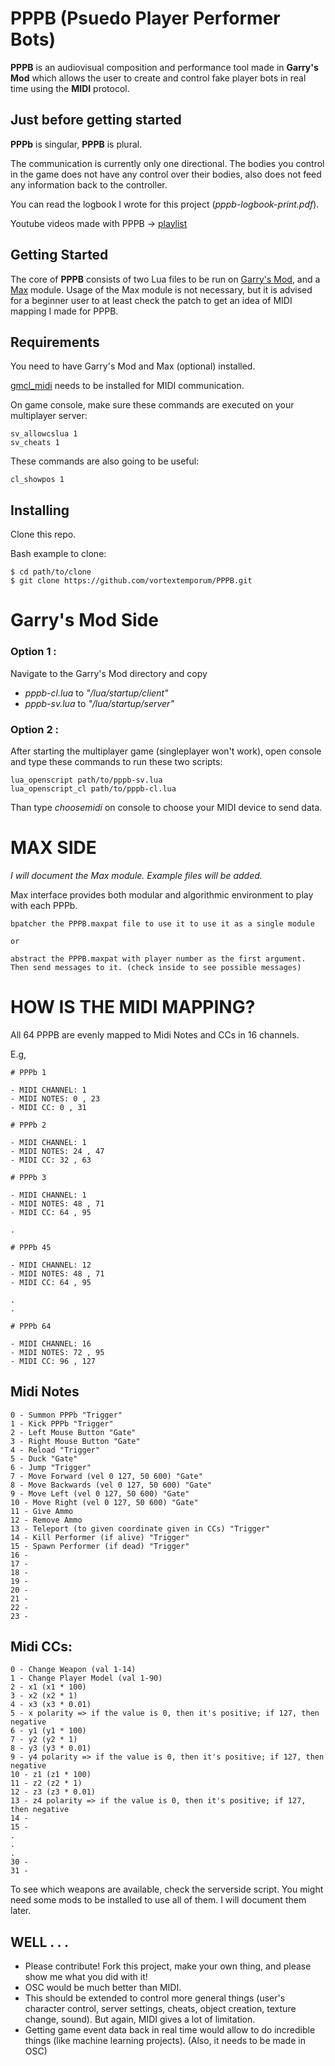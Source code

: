 # **PPPB** (**P**suedo **P**layer **P**erformer **B**ots)

**PPPB** is an audiovisual composition and performance tool made in **Garry's Mod** which allows the user to create and control fake player bots in real time using the **MIDI** protocol.

## Just before getting started

**PPPb** is singular, **PPPB** is plural.

The communication is currently only one directional. The bodies you control in the game does not have any control over their bodies, also does not feed any information back to the controller.

You can read the logbook I wrote for this project (*pppb-logbook-print.pdf*). 

Youtube videos made with PPPB -> [playlist](https://www.youtube.com/playlist?list=PLL-JW4H9We1zRa491Rav-emuWGOD8SQm1)

## Getting Started

The core of **PPPB** consists of two Lua files to be run on [Garry's Mod](https://store.steampowered.com/app/4000/Garrys_Mod/), and a [Max](https://cycling74.com) module. Usage of the Max module is not necessary, but it is advised for a beginner user to at least check the patch to get an idea of MIDI mapping I made for PPPB.

## Requirements

You need to have Garry's Mod and Max (optional) installed.

[gmcl_midi](https://github.com/FPtje/gmcl_midi) needs to be installed for MIDI communication.

On game console, make sure these commands are executed on your multiplayer server: 

```
sv_allowcslua 1
sv_cheats 1
```

These commands are also going to be useful:
```
cl_showpos 1
```

## Installing

Clone this repo.

Bash example to clone:
```
$ cd path/to/clone
$ git clone https://github.com/vortextemporum/PPPB.git
```

# Garry's Mod Side

### Option 1 :

Navigate to the Garry's Mod directory and copy 

- *pppb-cl.lua* to *"/lua/startup/client"*
- *pppb-sv.lua* to *"/lua/startup/server"*

### Option 2 :

After starting the multiplayer game (singleplayer won't work), open console and type these commands to run these two scripts:
```
lua_openscript path/to/pppb-sv.lua
lua_openscript_cl path/to/pppb-cl.lua
```

Than type *choosemidi* on console to choose your MIDI device to send data.

# MAX SIDE

*I will document the Max module. Example files will be added.*

Max interface provides both modular and algorithmic environment to play with each PPPb. 
```
bpatcher the PPPB.maxpat file to use it to use it as a single module

or

abstract the PPPB.maxpat with player number as the first argument. Then send messages to it. (check inside to see possible messages)
```

# HOW IS THE MIDI MAPPING?

All 64 PPPB are evenly mapped to Midi Notes and CCs in 16 channels.

E.g,

```
# PPPb 1 

- MIDI CHANNEL: 1 
- MIDI NOTES: 0 , 23 
- MIDI CC: 0 , 31

# PPPb 2 

- MIDI CHANNEL: 1 
- MIDI NOTES: 24 , 47 
- MIDI CC: 32 , 63

# PPPb 3 

- MIDI CHANNEL: 1 
- MIDI NOTES: 48 , 71
- MIDI CC: 64 , 95

. 

# PPPb 45 

- MIDI CHANNEL: 12 
- MIDI NOTES: 48 , 71
- MIDI CC: 64 , 95

.
.

# PPPb 64

- MIDI CHANNEL: 16 
- MIDI NOTES: 72 , 95
- MIDI CC: 96 , 127
```

## Midi Notes

```
0 - Summon PPPb "Trigger"
1 - Kick PPPb "Trigger"
2 - Left Mouse Button "Gate"
3 - Right Mouse Button "Gate"
4 - Reload "Trigger" 
5 - Duck "Gate"
6 - Jump "Trigger"
7 - Move Forward (vel 0 127, 50 600) "Gate"
8 - Move Backwards (vel 0 127, 50 600) "Gate"
9 - Move Left (vel 0 127, 50 600) "Gate"
10 - Move Right (vel 0 127, 50 600) "Gate"
11 - Give Ammo
12 - Remove Ammo
13 - Teleport (to given coordinate given in CCs) "Trigger"
14 - Kill Performer (if alive) "Trigger"
15 - Spawn Performer (if dead) "Trigger"
16 -
17 -
18 - 
19 - 
20 - 
21 - 
22 -
23 -
```

## Midi CCs:

```
0 - Change Weapon (val 1-14)
1 - Change Player Model (val 1-90)
2 - x1 (x1 * 100)
3 - x2 (x2 * 1)
4 - x3 (x3 * 0.01)
5 - x polarity => if the value is 0, then it's positive; if 127, then negative
6 - y1 (y1 * 100) 
7 - y2 (y2 * 1)
8 - y3 (y3 * 0.01)
9 - y4 polarity => if the value is 0, then it's positive; if 127, then negative
10 - z1 (z1 * 100) 
11 - z2 (z2 * 1)
12 - z3 (z3 * 0.01)
13 - z4 polarity => if the value is 0, then it's positive; if 127, then negative
14 -
15 -
.
.
.
30 -
31 -
```
To see which weapons are available, check the serverside script. You might need some mods to be installed to use all of them. I will document them later.


## WELL . . .
- Please contribute! Fork this project, make your own thing, and please show me what you did with it!
- OSC would be much better than MIDI.
- This should be extended to control more general things (user's character control, server settings, cheats, object creation, texture change, sound). But again, MIDI gives a lot of limitation. 
- Getting game event data back in real time would allow to do incredible things (like machine learning projects). (Also, it needs to be made in OSC)
